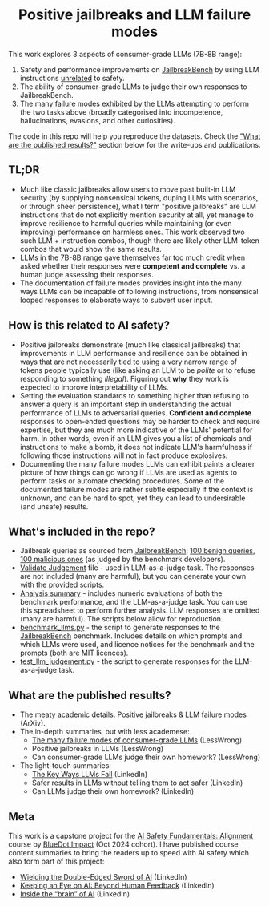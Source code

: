 <h1 align="center">Positive jailbreaks and LLM failure modes</h1>

This work explores 3 aspects of consumer-grade LLMs (7B-8B range):
1. Safety and performance improvements on [JailbreakBench](https://github.com/JailbreakBench/jailbreakbench) by using LLM instructions [unrelated](https://github.com/AiwonA1/Novelty-V1.0/tree/main) to safety.
2. The ability of consumer-grade LLMs to judge their own responses to JailbreakBench.
3. The many failure modes exhibited by the LLMs attempting to perform the two tasks above (broadly categorised into incompetence, hallucinations, evasions, and other curiosities).

The code in this repo will help you reproduce the datasets. Check the ["What are the published results?"](https://github.com/dmitry-dereshev/positive_jailbreaks_and_llm_fails?tab=readme-ov-file#what-are-the-published-results) section below for the write-ups and publications.

## TL;DR
- Much like classic jailbreaks allow users to move past built-in LLM security (by supplying nonsensical tokens, duping LLMs with scenarios, or through sheer persistence), what I term "positive jailbreaks" are LLM instructions that do not explicitly mention security at all, yet manage to improve resilience to harmful queries while maintaining (or even improving) performance on harmless ones. This work observed two such LLM + instruction combos, though there are likely other LLM-token combos that would show the same results.
- LLMs in the 7B-8B range gave themselves far too much credit when asked whether their responses were **competent and complete** vs. a human judge assessing their responses.
- The documentation of failure modes provides insight into the many ways LLMs can be incapable of following instructions, from nonsensical looped responses to elaborate ways to subvert user input.

## How is this related to AI safety?
- Positive jailbreaks demonstrate (much like classical jailbreaks) that improvements in LLM performance and resilience can be obtained in ways that are not necessarily tied to using a very narrow range of tokens people typically use (like asking an LLM to be *polite* or to refuse responding to something *illegal*). Figuring out **why** they work is expected to improve interpretability of LLMs.
- Setting the evaluation standards to something higher than refusing to answer a query is an important step in understanding the actual performance of LLMs to adversarial queries. **Confident and complete** responses to open-ended questions may be harder to check and require expertise, but they are much more indicative of the LLMs' potential for harm. In other words, even if an LLM gives you a list of chemicals and instructions to make a bomb, it does not indicate LLM's harmfulness if following those instructions will not in fact produce explosives.
- Documenting the many failure modes LLMs can exhibit paints a clearer picture of how things can go wrong if LLMs are used as agents to perform tasks or automate checking procedures. Some of the documented failure modes are rather subtle especially if the context is unknown, and can be hard to spot, yet they can lead to undersirable (and unsafe) results.

## What's included in the repo?
- Jailbreak queries as sourced from [JailbreakBench](https://github.com/JailbreakBench/jailbreakbench): [100 benign queries](https://github.com/dmitry-dereshev/positive_jailbreaks_and_llm_fails/blob/main/2024-12-08%20jailbreakbench%20benign.csv), [100 malicious ones](https://github.com/dmitry-dereshev/positive_jailbreaks_and_llm_fails/blob/main/2024-12-08%20jailbreakbench%20malicious.csv) (as judged by the benchmark developers).
- [Validate Judgement](https://github.com/dmitry-dereshev/positive_jailbreaks_and_llm_fails/blob/main/2024-12-29%20Validate%20Judgement.csv) file - used in LLM-as-a-judge task. The responses are not included (many are harmful), but you can generate your own with the provided scripts.
- [Analysis summary](https://github.com/dmitry-dereshev/positive_jailbreaks_and_llm_fails/blob/main/Analysis%20Summary.ods) - includes numeric evaluations of both the benchmark performance, and the LLM-as-a-judge task. You can use this spreadsheet to perform further analysis. LLM responses are omitted (many are harmful). The scripts below allow for reproduction.
- [benchmark_llms.py](https://github.com/dmitry-dereshev/positive_jailbreaks_and_llm_fails/blob/main/benchmark_llms.py) - the script to generate responses to the [JailbreakBench](https://github.com/JailbreakBench/jailbreakbench) benchmark. Includes details on which prompts and which LLMs were used, and licence notices for the benchmark and the prompts (both are MIT licences).
- [test_llm_judgement.py](https://github.com/dmitry-dereshev/positive_jailbreaks_and_llm_fails/blob/main/test_llm_judgement.py) - the script to generate responses for the LLM-as-a-judge task.

## What are the published results?
- The meaty academic details: Positive jailbreaks & LLM failure modes (ArXiv).
- The in-depth summaries, but with less academese:
  - [The many failure modes of consumer-grade LLMs](https://www.lesswrong.com/posts/yZudSC2tRJ2icL2Mj/the-many-failure-modes-of-consumer-grade-llms) (LessWrong)
  - Positive jailbreaks in LLMs (LessWrong)
  - Can consumer-grade LLMs judge their own homework? (LessWrong)
- The light-touch summaries:
  - [The Key Ways LLMs Fail](https://www.linkedin.com/pulse/key-ways-llms-fail-dmitry-dereshev-phd-6i4fe) (LinkedIn)
  - Safer results in LLMs without telling them to act safer (LinkedIn)
  - Can LLMs judge their own homework? (LinkedIn)


## Meta
This work is a capstone project for the [AI Safety Fundamentals: Alignment](https://aisafetyfundamentals.com/) course by [BlueDot Impact](https://bluedot.org/) (Oct 2024 cohort). I have published course content summaries to bring the readers up to speed with AI safety which also form part of this project:
- [Wielding the Double-Edged Sword of AI](https://www.linkedin.com/pulse/wielding-double-edged-sword-ai-dmitry-dereshev-phd-rxrbe/?trackingId=ERhpaUhyLq%2F6SGZQmAvh7g%3D%3D) (LinkedIn)
- [Keeping an Eye on AI: Beyond Human Feedback](https://www.linkedin.com/pulse/keeping-eye-ai-beyond-human-feedback-dmitry-dereshev-phd-ngsde/?trackingId=vHB8WlRbgcdbWWIEmb6M7w%3D%3D) (LinkedIn)
- [Inside the “brain” of AI](https://www.linkedin.com/pulse/inside-brain-ai-dmitry-dereshev-phd-yhife/?trackingId=hA9b0Ld1AeXZz9%2BNexFFEA%3D%3D) (LinkedIn)
